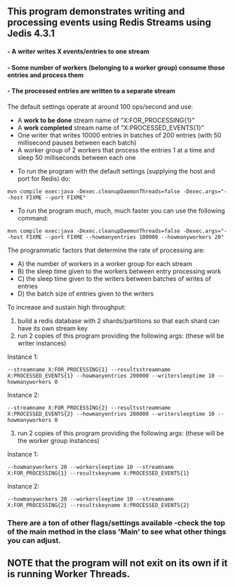 ## This program demonstrates writing and processing events using Redis Streams using Jedis 4.3.1

#### - A writer writes X events/entries to one stream
#### - Some number of workers (belonging to a worker group) consume those entries and process them
#### - The processed entries are written to a separate stream

The default settings operate at around 100 ops/second and use:
- A **work to be done** stream name of "X:FOR_PROCESSING{1}"
- A **work completed** stream name of "X:PROCESSED_EVENTS{1}"
- One writer that writes 10000 entries in batches of 200 entries (with 50 millisecond pauses between each batch)
- A worker group of 2 workers that process the entries 1 at a time and sleep 50 milliseconds between each one

* To run the program with the default settings (supplying the host and port for Redis) do:
```
mvn compile exec:java -Dexec.cleanupDaemonThreads=false -Dexec.args="--host FIXME --port FIXME"
```

* To run the program much, much, much faster you can use the following command:
```
mvn compile exec:java -Dexec.cleanupDaemonThreads=false -Dexec.args="--host FIXME --port FIXME --howmanyentries 100000 --howmanyworkers 20"
```


The programmatic factors that determine the rate of processing are:
- A) the number of workers in a worker group for each stream
- B) the sleep time given to the workers between entry processing work
- C) the sleep time given to the writers between batches of writes of entries
- D) the batch size of entries given to the writers

To increase and sustain high throughput:
1. build a redis database with 2 shards/partitions so that each shard can have its own stream key
2. run 2 copies of this program providing the following args: (these will be writer instances)

Instance 1:
```  
--streamname X:FOR_PROCESSING{1} --resultsstreamname X:PROCESSED_EVENTS{1} --howmanyentries 200000 --writersleeptime 10 --howmanyworkers 0
```
Instance 2:
```
--streamname X:FOR_PROCESSING{2} --resultsstreamname X:PROCESSED_EVENTS{2} --howmanyentries 200000 --writersleeptime 10 --howmanyworkers 0
```
3. run 2 copies of this program providing the following args: (these will be the worker group instances)

Instance 1:
```
--howmanyworkers 20 --workersleeptime 10 --streamname X:FOR_PROCESSING{1} --resultskeyname X:PROCESSED_EVENTS{1}
```

Instance 2:
```
--howmanyworkers 20 --workersleeptime 10 --streamname X:FOR_PROCESSING{2} --resultskeyname X:PROCESSED_EVENTS{2}
```


### There are a ton of other flags/settings available -check the top of the main method in the class 'Main' to see what other things you can adjust.

## NOTE that the program will not exit on its own if it is running Worker Threads.